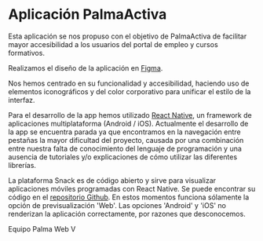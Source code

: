 # Aplicación PalmaActiva

Esta aplicación se nos propuso con el objetivo de PalmaActiva de facilitar mayor accesibilidad a los usuarios del portal de empleo y cursos formativos.

Realizamos el diseño de la aplicación en [Figma](https://www.figma.com/proto/lXAmqduejQOPJ2JeiitOnq/Dise%C3%B1o-APP?node-id=17%3A259&scaling=scale-down&page-id=0%3A1&starting-point-node-id=35%3A339&show-proto-sidebar=1).

Nos hemos centrado en su funcionalidad y accesibilidad, haciendo uso de elementos iconográficos y del color corporativo para unificar el estilo de la interfaz.

Para el desarrollo de la app hemos utilizado [React Native](https://reactnative.dev/), un framework de aplicaciones multiplataforma (Android / iOS).  Actualmente el desarrollo de la app se encuentra parada ya que encontramos en la navegación entre pestañas la mayor dificultad del proyecto, causada por una combinación entre nuestra falta de conocimiento del lenguaje de programación y una ausencia de tutoriales y/o explicaciones de cómo utilizar las diferentes librerías.

La plataforma Snack es de código abierto y sirve para visualizar aplicaciones móviles programadas con React Native. Se puede encontrar su código en el [repositorio Github](https://github.com/expo/snack). En estos momentos funciona sólamente la opción de previsualización 'Web'. Las opciones 'Android' y 'iOS' no renderizan la aplicación correctamente, por razones que desconocemos.

Equipo Palma Web V
